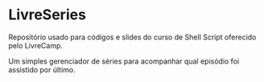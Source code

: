 # LivreSeries

Repositório usado para códigos e slides do curso de Shell Script oferecido pelo LivreCamp.

Um simples gerenciador de séries para acompanhar qual episódio foi assistido por último.
